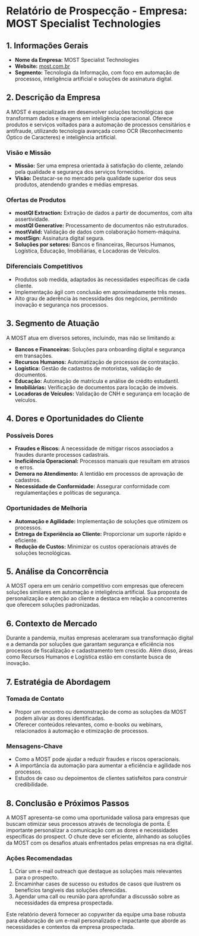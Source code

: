 # Relatório de Prospecção - Empresa: MOST Specialist Technologies

## 1. Informações Gerais
- **Nome da Empresa:** MOST Specialist Technologies
- **Website:** [most.com.br](https://most.com.br)
- **Segmento:** Tecnologia da Informação, com foco em automação de processos, inteligência artificial e soluções de assinatura digital.

## 2. Descrição da Empresa
A MOST é especializada em desenvolver soluções tecnológicas que transformam dados e imagens em inteligência operacional. Oferece produtos e serviços voltados para a automação de processos censitários e antifraude, utilizando tecnologia avançada como OCR (Reconhecimento Óptico de Caracteres) e inteligência artificial.

### Visão e Missão
- **Missão:** Ser uma empresa orientada à satisfação do cliente, zelando pela qualidade e segurança dos serviços fornecidos.
- **Visão:** Destacar-se no mercado pela qualidade superior dos seus produtos, atendendo grandes e médias empresas.

### Ofertas de Produtos
- **mostQI Extraction:** Extração de dados a partir de documentos, com alta assertividade.
- **mostQI Generative:** Processamento de documentos não estruturados.
- **mostValid:** Validação de dados com colaboração homem-máquina.
- **mostSign:** Assinatura digital segura.
- **Soluções por setores:** Bancos e financeiras, Recursos Humanos, Logística, Educação, Imobiliárias, e Locadoras de Veículos.

### Diferenciais Competitivos
- Produtos sob medida, adaptados às necessidades específicas de cada cliente.
- Implementação ágil com conclusão em aproximadamente três meses.
- Alto grau de aderência às necessidades dos negócios, permitindo inovação e segurança nos processos.

## 3. Segmento de Atuação
A MOST atua em diversos setores, incluindo, mas não se limitando a:

- **Bancos e Financeiras:** Soluções para onboarding digital e segurança em transações.
- **Recursos Humanos:** Automatização de processos de contratação.
- **Logística:** Gestão de cadastros de motoristas, validação de documentos.
- **Educação:** Automação de matrícula e análise de crédito estudantil.
- **Imobiliárias:** Verificação de documentos para locação de imóveis.
- **Locadoras de Veículos:** Validação de CNH e segurança em locação de veículos.

## 4. Dores e Oportunidades do Cliente
### Possíveis Dores
- **Fraudes e Riscos:** A necessidade de mitigar riscos associados a fraudes durante processos cadastrais.
- **Ineficiência Operacional:** Processos manuais que resultam em atrasos e erros.
- **Demora no Atendimento:** A lentidão em processos de aprovação de cadastros.
- **Necessidade de Conformidade:** Assegurar conformidade com regulamentações e políticas de segurança.

### Oportunidades de Melhoria
- **Automação e Agilidade:** Implementação de soluções que otimizem os processos.
- **Entrega de Experiência ao Cliente:** Proporcionar um suporte rápido e eficiente.
- **Redução de Custos:** Minimizar os custos operacionais através de soluções tecnológicas.

## 5. Análise da Concorrência
A MOST opera em um cenário competitivo com empresas que oferecem soluções similares em automação e inteligência artificial. Sua proposta de personalização e atenção ao cliente a destaca em relação a concorrentes que oferecem soluções padronizadas.

## 6. Contexto de Mercado
Durante a pandemia, muitas empresas aceleraram sua transformação digital e a demanda por soluções que garantam segurança e eficiência nos processos de fiscalização e cadastramento tem crescido. Além disso, áreas como Recursos Humanos e Logística estão em constante busca de inovação.

## 7. Estratégia de Abordagem
### Tomada de Contato
- Propor um encontro ou demonstração de como as soluções da MOST podem aliviar as dores identificadas.
- Oferecer conteúdos relevantes, como e-books ou webinars, relacionados à automação e otimização de processos.

### Mensagens-Chave
- Como a MOST pode ajudar a reduzir fraudes e riscos operacionais.
- A importância da automação para aumentar a eficiência e agilidade nos processos.
- Estudos de caso ou depoimentos de clientes satisfeitos para construir credibilidade.

## 8. Conclusão e Próximos Passos
A MOST apresenta-se como uma oportunidade valiosa para empresas que buscam otimizar seus processos através de tecnologia de ponta. É importante personalizar a comunicação com as dores e necessidades específicas do prospect. O chute deve ser eficiente, alinhando as soluções da MOST com os desafios atuais enfrentados pelas empresas na era digital.

### Ações Recomendadas
1. Criar um e-mail outreach que destaque as soluções mais relevantes para o prospecto.
2. Encaminhar cases de sucesso ou estudos de casos que ilustrem os benefícios tangíveis das soluções oferecidas.
3. Agendar uma call ou reunião para aprofundar a discussão sobre as necessidades da empresa prospectada.

Este relatório deverá fornecer ao copywriter da equipe uma base robusta para elaboração de um e-mail personalizado e impactante que aborde as necessidades e contextos da empresa prospectada.